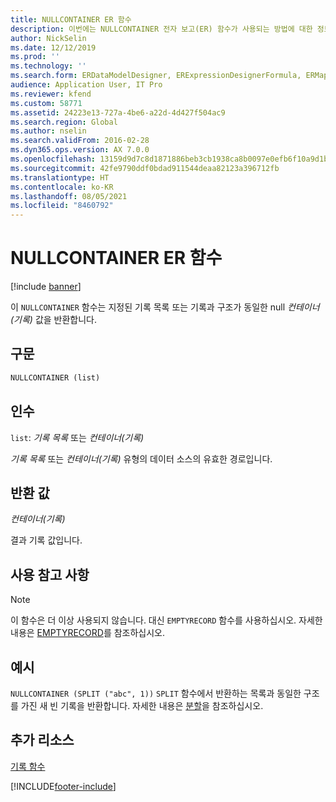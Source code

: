 ```yaml
---
title: NULLCONTAINER ER 함수
description: 이번에는 NULLCONTAINER 전자 보고(ER) 함수가 사용되는 방법에 대한 정보를 제공합니다.
author: NickSelin
ms.date: 12/12/2019
ms.prod: ''
ms.technology: ''
ms.search.form: ERDataModelDesigner, ERExpressionDesignerFormula, ERMappedFormatDesigner, ERModelMappingDesigner
audience: Application User, IT Pro
ms.reviewer: kfend
ms.custom: 58771
ms.assetid: 24223e13-727a-4be6-a22d-4d427f504ac9
ms.search.region: Global
ms.author: nselin
ms.search.validFrom: 2016-02-28
ms.dyn365.ops.version: AX 7.0.0
ms.openlocfilehash: 13159d9d7c8d1871886beb3cb1938ca8b0097e0efb6f10a9d1b229c49b9ff947
ms.sourcegitcommit: 42fe9790ddf0bdad911544deaa82123a396712fb
ms.translationtype: HT
ms.contentlocale: ko-KR
ms.lasthandoff: 08/05/2021
ms.locfileid: "8460792"
---
```

# <a name="nullcontainer-er-function"></a>NULLCONTAINER ER 함수

[!include [banner](../includes/banner.md)]

이 `NULLCONTAINER` 함수는 지정된 기록 목록 또는 기록과 구조가 동일한 null *컨테이너(기록)* 값을 반환합니다.

## <a name="syntax"></a>구문

```vb
NULLCONTAINER (list)
```

## <a name="arguments"></a>인수

`list`: *기록 목록* 또는 *컨테이너(기록)*

*기록 목록* 또는 *컨테이너(기록)* 유형의 데이터 소스의 유효한 경로입니다.

## <a name="return-values"></a>반환 값

*컨테이너(기록)*

결과 기록 값입니다.

## <a name="usage-notes"></a>사용 참고 사항

> [!NOTE] 
> 이 함수은 더 이상 사용되지 않습니다. 대신 `EMPTYRECORD` 함수를 사용하십시오. 자세한 내용은 [EMPTYRECORD](er-functions-record-emptyrecord.md)를 참조하십시오.

## <a name="example"></a>예시

`NULLCONTAINER (SPLIT ("abc", 1))` `SPLIT` 함수에서 반환하는 목록과 동일한 구조를 가진 새 빈 기록을 반환합니다. 자세한 내용은 [분할](er-functions-list-split.md)을 참조하십시오.

## <a name="additional-resources"></a>추가 리소스

[기록 함수](er-functions-category-record.md)


[!INCLUDE[footer-include](../../../includes/footer-banner.md)]
